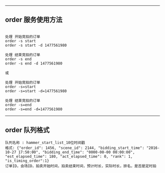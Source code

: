 ****************************************************************************
## order 服务使用方法
```

处理 开始竞拍的订单
order -s start
order -s start -d 1477561980

处理 结束竞拍的订单
order -s end
order -s end -d 1477561980

或

处理 开始竞拍的订单
order -s=start
order -s=start -d=1477561980

处理 结束竞拍的订单
order -s=end
order -s=end -d=1477561980

```

****************************************************************************
## order 队列格式
```
队列名称 : hammer_start_list_10位时间戳
格式: {"order_id": 1456, "scene_id": 2144, "bidding_start_time": "2016-10-27 17:50:00", "bidding_end_time": "0000-00-00 00:00:00", "est_elapsed_time": 180, "act_elapsed_time": 0, "rank": 1, "is_timing_order":1}
订单ID，会场ID，拍卖开始时间，拍卖结束时间，预计时长，实际时长，排名，是否是定时拍

```
